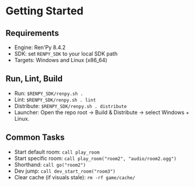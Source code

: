 # Getting Started

## Requirements
- Engine: Ren'Py 8.4.2
- SDK: set `RENPY_SDK` to your local SDK path
- Targets: Windows and Linux (x86_64)

## Run, Lint, Build
- Run: `$RENPY_SDK/renpy.sh .`
- Lint: `$RENPY_SDK/renpy.sh . lint`
- Distribute: `$RENPY_SDK/renpy.sh . distribute`
- Launcher: Open the repo root → Build & Distribute → select Windows + Linux.

## Common Tasks
- Start default room: `call play_room`
- Start specific room: `call play_room("room2", "audio/room2.ogg")`
- Shorthand: `call go("room2")`
- Dev jump: `call dev_start_room("room3")`
- Clear cache (if visuals stale): `rm -rf game/cache/`
